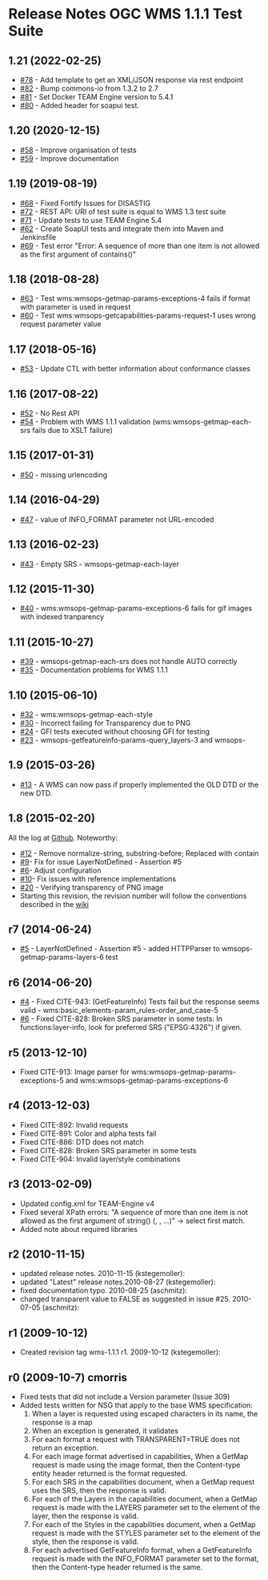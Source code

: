 # Release Notes OGC WMS 1.1.1 Test Suite

## 1.21 (2022-02-25)
   * [#78](https://github.com/opengeospatial/ets-wms11/issues/78) - Add template to get an XML/JSON response via rest endpoint
   * [#82](https://github.com/opengeospatial/ets-wms11/pull/82) - Bump commons-io from 1.3.2 to 2.7
   * [#81](https://github.com/opengeospatial/ets-wms11/pull/81) - Set Docker TEAM Engine version to 5.4.1
   * [#80](https://github.com/opengeospatial/ets-wms11/pull/80) - Added header for soapui test.

## 1.20 (2020-12-15)
   * [#58](https://github.com/opengeospatial/ets-wms11/issues/58) - Improve organisation of tests
   * [#59](https://github.com/opengeospatial/ets-wms11/issues/59) - Improve documentation

## 1.19 (2019-08-19)
   * [#68](https://github.com/opengeospatial/ets-wms11/pull/68) - Fixed Fortify Issues for DISASTIG
   * [#72](https://github.com/opengeospatial/ets-wms11/issues/72) - REST API: URI of test suite is equal to WMS 1.3 test suite
   * [#71](https://github.com/opengeospatial/ets-wms11/issues/71) - Update tests to use TEAM Engine 5.4
   * [#62](https://github.com/opengeospatial/ets-wms11/issues/62) - Create SoapUI tests and integrate them into Maven and Jenkinsfile
   * [#69](https://github.com/opengeospatial/ets-wms11/issues/69) - Test error "Error: A sequence of more than one item is not allowed as the first argument of contains()"

## 1.18 (2018-08-28)
   * [#63](https://github.com/opengeospatial/ets-wms11/issues/63) - Test wms:wmsops-getmap-params-exceptions-4 fails if format with parameter is used in request
   * [#60](https://github.com/opengeospatial/ets-wms11/issues/60) - Test wms:wmsops-getcapabilities-params-request-1 uses wrong request parameter value

## 1.17 (2018-05-16)
   * [#53](https://github.com/opengeospatial/ets-wms11/issues/53) - Update CTL with better information about conformance classes

## 1.16 (2017-08-22)
   * [#52](https://github.com/opengeospatial/ets-wms11/issues/52) - No Rest API
   * [#54](https://github.com/opengeospatial/ets-wms11/issues/54) - Problem with WMS 1.1.1 validation (wms:wmsops-getmap-each-srs fails due to XSLT failure)

## 1.15 (2017-01-31)
   * [#50](https://github.com/opengeospatial/ets-wms11/issues/50) - missing urlencoding

## 1.14 (2016-04-29)
   * [#47](https://github.com/opengeospatial/ets-wms11/issues/47) - value of INFO_FORMAT parameter not URL-encoded

## 1.13 (2016-02-23)
   * [#43](https://github.com/opengeospatial/ets-wms11/issues/43) - Empty SRS - wmsops-getmap-each-layer

## 1.12 (2015-11-30)
   * [#40](https://github.com/opengeospatial/ets-wms11/issues/40) - wms:wmsops-getmap-params-exceptions-6 fails for gif images with indexed tranparency

## 1.11 (2015-10-27)
   * [#39](https://github.com/opengeospatial/ets-wms11/issues/39) - wmsops-getmap-each-srs does not handle AUTO correctly
   * [#35](https://github.com/opengeospatial/ets-wms11/issues/35) - Documentation problems for WMS 1.1.1

## 1.10 (2015-06-10)

   * [#32](https://api.github.com/repos/opengeospatial/ets-wms11/issues/32) - wms:wmsops-getmap-each-style
   * [#30](https://api.github.com/repos/opengeospatial/ets-wms11/issues/30) - Incorrect failing for Transparency due to PNG
   * [#24](https://api.github.com/repos/opengeospatial/ets-wms11/issues/24) - GFI tests executed without choosing GFI for testing
   * [#23](https://api.github.com/repos/opengeospatial/ets-wms11/issues/23) - wmsops-getfeatureinfo-params-query_layers-3 and wmsops-

## 1.9 (2015-03-26)
  
  * [#13](https://github.com/opengeospatial/ets-wms11/issues/13) - A WMS can now pass if properly implemented the OLD DTD or the new DTD.

## 1.8 (2015-02-20)
All the log at [Github](https://github.com/opengeospatial/ets-wms11/issues?q=milestone%3A1.8). Noteworthy:

  * [#12](https://github.com/opengeospatial/ets-wms11/pull/12) - Remove normalize-string, substring-before; Replaced with contain
  * [#9](https://github.com/opengeospatial/ets-wms11/pull/9)- Fix for issue LayerNotDefined - Assertion #5  
  * [#6](https://github.com/opengeospatial/ets-wms11/issues/6)- Adjust configuration
  * [#10](https://github.com/opengeospatial/ets-wms11/pull/10)- Fix issues with reference implementations
  * [#20](https://github.com/opengeospatial/ets-wms11/issues/20) - Verifying transparency of PNG image
  * Starting this revision, the revision number will follow the conventions described in the [wiki](https://github.com/opengeospatial/cite/wiki/OGC-Compliance-Testing-Tools)

## r7 (2014-06-24)
  * [#5](https://github.com/opengeospatial/ets-wms11/issues/5) - LayerNotDefined - Assertion #5 - added HTTPParser to wmsops-getmap-params-layers-6 test

## r6 (2014-06-20)

  * [#4](https://github.com/opengeospatial/ets-wms11/issues/4) - Fixed CITE-943: (GetFeatureInfo) Tests fail but the response seems valid - wms:basic_elements-param_rules-order_and_case-5
  * [#6](https://github.com/opengeospatial/ets-wms11/issues/1) - Fixed CITE-828: Broken SRS parameter in some tests: In functions:layer-info, look for preferred SRS ("EPSG:4326") if given.

## r5 (2013-12-10)
  * Fixed CITE-913: Image parser for wms:wmsops-getmap-params-exceptions-5 and wms:wmsops-getmap-params-exceptions-6

## r4 (2013-12-03)
  * Fixed CITE-892: Invalid requests
  * Fixed CITE-891: Color and alpha tests fail
  * Fixed CITE-886: DTD does not match
  * Fixed CITE-828: Broken SRS parameter in some tests
  * Fixed CITE-904: Invalid layer/style combinations

## r3 (2013-02-09)
  * Updated config.xml for TEAM-Engine v4
  * Fixed several XPath errors: "A sequence of more than one item is not allowed as the first argument of string() (<Name/>, <Name/>, ...)" -> select first match.
  * Added note about required libraries

## r2 (2010-11-15)
  * updated release notes. 2010-11-15 (kstegemoller):
  * updated "Latest" release notes.2010-08-27 (kstegemoller):
  * fixed documentation typo. 2010-08-25 (aschmitz):
  * changed transparent value to FALSE as suggested in issue #25. 2010-07-05 (aschmitz):

## r1 (2009-10-12)
  * Created revision tag wms-1.1.1 r1. 2009-10-12 (kstegemoller):

## r0 (2009-10-7) cmorris
  * Fixed tests that did not include a Version parameter (Issue 309)
  * Added tests written for NSG that apply to the base WMS specification: 
    1. When a layer is requested using escaped characters in its name, the response is a map
    2. When an exception is generated, it validates
    3. For each format a request with TRANSPARENT=TRUE does not return an exception.
    4. For each image format advertised in capabilities, When a GetMap request is made using the image format, then the Content-type entity header returned is the format requested.
    5. For each SRS in the capabilities document, when a GetMap request uses the SRS, then the response is valid.
    6. For each of the Layers in the capabilities document, when a GetMap request is made with the LAYERS parameter set to the element of the layer, then the response is valid.
    7. For each of the Styles in the capabilities document, when a GetMap request is made with the STYLES parameter set to the element of the style, then the response is valid.
    8. For each advertised GetFeatureInfo format, when a GetFeatureInfo request is made with the INFO_FORMAT parameter set to the format, then the Content-type header returned is the same.
